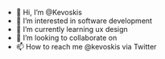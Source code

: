 - 👋 Hi, I’m @Kevoskis
- 👀 I’m interested in software development
- 🌱 I’m currently learning ux design
- 💞️ I’m looking to collaborate on 
- 📫 How to reach me @kevoskis via Twitter

<!---
Kevoskis/Kevoskis is a ✨ special ✨ repository because its `README.md` (this file) appears on your GitHub profile.
You can click the Preview link to take a look at your changes.
--->
